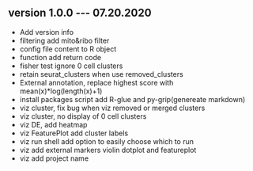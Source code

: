 ## version 1.0.0  --- 07.20.2020
 * Add version info
 * filtering add mito&ribo filter
 * config file content to R object
 * function add return code 
 * fisher test ignore 0 cell clusters
 * retain seurat_clusters when use removed_clusters
 * External annotation, replace highest score with mean(x)\*log(length(x)+1)
 * install packages script add R-glue and py-grip(genereate markdown) 
 * viz cluster, fix bug when viz removed or merged clusters
 * viz cluster, no display of 0 cell clusters
 * viz DE, add heatmap
 * viz FeaturePlot add cluster labels
 * viz run shell add option to easily choose which to run
 * viz add external markers violin dotplot and featureplot
 * viz add project name
